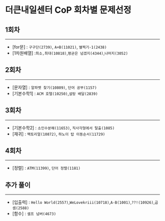 # 더큰내일센터 CoP 회차별 문제선정

## 1회차

---

- [for문] : `구구단(2739)`, `A+B(11021)`, `별찍기-1(2438)`
- [1차원배열] :`최소,최대(10818)`,`평균은 넘겠지(4344)`,`나머지(3052)`

## 2회차

---

- [문자열] : `알파벳 찾기(10809)`, `단어 공부(1157)`
- [기본수학1] : `ACM 호텔(10250)`,`설탕 배달(2839)`

## 3회차

---

- [기본수학2] : `소인수분해(11653)`, `직사각형에서 탈출(1085)`
- [재귀] : `팩토리얼(10872)`, `하노이 탑 이동순서(11729)`

## 4회차

---

- [정렬] : `ATM(11399)`, `단어 정렬(1181)`


## 추가 풀이

---

- [입출력] : `Hello World(2557)`,`WeLovekriii(10718)`,`A-B(1001)`,`??!(10926)`,`곱셈(2588)`
- [함수] : `셀프 넘버(4673)`